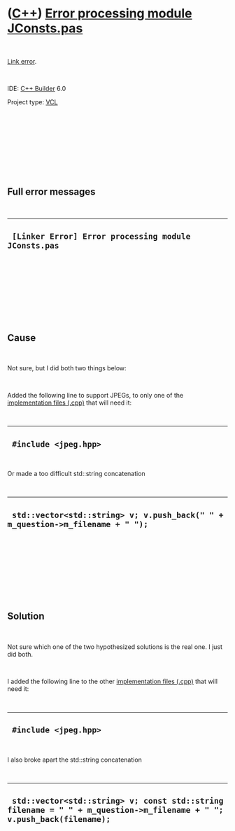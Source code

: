 



 

 

 

 

 

([C++](Cpp.htm)) [Error processing module JConsts.pas](CppLinkErrorErrorProcessingModuleJConstsPas.htm)
=======================================================================================================

 

[Link error](CppLinkError.htm).

 

IDE: [C++ Builder](CppBuilder.htm) 6.0

Project type: [VCL](CppVcl.htm)

 

 

 

 

 

Full error messages
-------------------

 

  -------------------------------------------------------
  ` [Linker Error] Error processing module JConsts.pas`
  -------------------------------------------------------

 

 

 

 

 

Cause
-----

 

Not sure, but I did both two things below:

 

Added the following line to support JPEGs, to only one of the
[implementation files (.cpp)](CppImplementationFile.htm) that will need
it:

 

  ------------------------
  ` #include <jpeg.hpp>`
  ------------------------

 

Or made a too difficult std::string concatenation

 

  ---------------------------------------------------------------------------------
  ` std::vector<std::string> v; v.push_back(" " + m_question->m_filename + " ");`
  ---------------------------------------------------------------------------------

 

 

 

 

 

Solution
--------

 

Not sure which one of the two hypothesized solutions is the real one. I
just did both.

 

I added the following line to the other [implementation files
(.cpp)](CppImplementationFile.htm) that will need it:

 

  ------------------------
  ` #include <jpeg.hpp>`
  ------------------------

 

I also broke apart the std::string concatenation

 

  ------------------------------------------------------------------------------------------------------------------------
  ` std::vector<std::string> v; const std::string filename = " " + m_question->m_filename + " "; v.push_back(filename);`
  ------------------------------------------------------------------------------------------------------------------------

 

 

 

 

 





 



